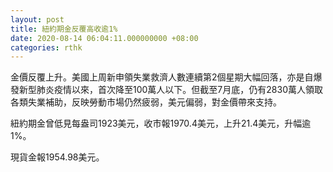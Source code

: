 ```yaml
---
layout: post
title: 紐約期金反覆高收逾1%
date: 2020-08-14 06:04:11.000000000 +08:00
categories: rthk
---
```


金價反覆上升。美國上周新申領失業救濟人數連續第2個星期大幅回落，亦是自爆發新型肺炎疫情以來，首次降至100萬人以下。但截至7月底，仍有2830萬人領取各類失業補助，反映勞動市場仍然疲弱，美元偏弱，對金價帶來支持。

紐約期金曾低見每盎司1923美元，收市報1970.4美元，上升21.4美元，升幅逾1%。

現貨金報1954.98美元。
